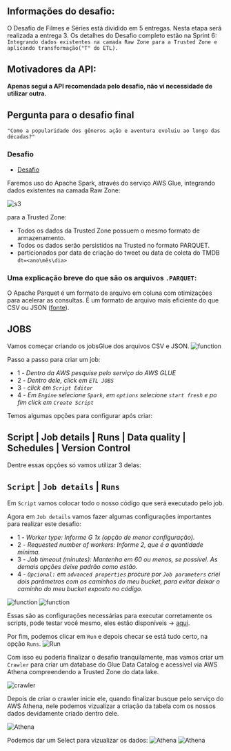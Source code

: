 ## Informações do desafio:
O Desafio de Filmes e Séries está dividido em 5 entregas. Nesta etapa será realizada a entrega 3. Os detalhes do Desafio completo estão na Sprint 6:   
``
Integrando dados existentes na camada Raw Zone para a Trusted Zone e aplicando transformação("T" do ETL).
``
## Motivadores da API: 
__Apenas segui a API recomendada pelo desafio, não vi necessidade de utilizar outra.__

## Pergunta para o desafio final
``"Como a popularidade dos gêneros ação e aventura evoluiu ao longo das décadas?"``

### Desafio
- [Desafio](../Desafio/Etapas/)  

Faremos uso do Apache Spark, através do serviço AWS Glue, integrando dados existentes na camada Raw Zone:

![s3](../evidencias/RawzoneExemplo.png)

 para a Trusted Zone: 
 - Todos os dados da Trusted Zone possuem o mesmo formato de armazenamento.
 - Todos os dados serão persistidos na Trusted no formato PARQUET.
 - particionados por data de criação do tweet ou data de coleta do TMDB ``dt=<ano\mês\dia>``

### Uma explicação breve do que são os arquivos `.PARQUET`:
O Apache Parquet é um formato de arquivo em coluna com otimizações para acelerar as consultas. É um formato de arquivo mais eficiente do que CSV ou JSON ([fonte](https://learn.microsoft.com/pt-br/azure/databricks/query/formats/parquet)).

## JOBS
Vamos começar criando os jobsGlue dos arquivos CSV e JSON.
![function](../evidencias/JobsGlue.png)

Passo a passo para criar um job:
- 1 - *Dentro da AWS pesquise pelo serviço do AWS GLUE*
- 2 - *Dentro dele, click em `ETL JOBS`*
- 3 - *click em `Script Editor`*
- 4 - *Em `Engine` selecione `Spark`, em `options` selecione `start fresh` e po fim click em `Create Script`*

Temos algumas opções para configurar após criar:   
## Script | Job details | Runs | Data quality | Schedules | Version Control

Dentre essas opções só vamos utilizar 3 delas:

## `Script` | `Job details` | `Runs` 

Em `Script` vamos colocar todo o nosso código que será executado pelo job.

Agora em `Job details` vamos fazer algumas configurações importantes para realizar este desafio:
- 1 - *Worker type: Informe G 1x (opção de menor configuração).*
- 2 - *Requested number of workers: Informe 2, que é a quantidade mínima.*
- 3 - *Job timeout (minutes): Mantenha em 60 ou menos, se possível. As demais opções deixe padrão como estão.*
- 4 - *`Opcional:` em `advanced properties` procure por `Job parameters` criei dois parâmetros com os caminhos do meu bucket, para evitar deixar o caminho do meu bucket exposto no código.*

![function](../evidencias/JobparametersJSON_And_CSV.png)
![function](../evidencias/codeInGlue.png)

 Essas são as configurações necessárias para executar corretamente os scripts, pode testar você mesmo, eles estão disponíveis -> [aqui](../Desafio/Etapas/).


 Por fim, podemos clicar em `Run` e depois checar se está tudo certo, na opção `Runs`.
 ![Run](../evidencias/JobJSONRun.png)

Com isso eu poderia finalizar o desafio tranquilamente, mas vamos criar um `Crawler` para criar um database do Glue Data Catalog e acessível via AWS Athena compreendendo a Trusted Zone do data lake. 

![crawler](../evidencias/CrawlerConfig.png)

Depois de criar o crawler inicie ele, quando finalizar busque pelo serviço do AWS Athena, nele podemos vizualizar a criação da tabela com os nossos dados devidamente criado dentro dele.

![Athena](../evidencias/columnsTABLE_Athena.png)

Podemos dar um Select para vizualizar os dados:
![Athena](../evidencias/SelectAthenaII.png)
![Athena](../evidencias/SelectAthena.png)